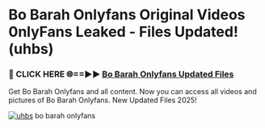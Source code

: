 # Bo Barah Onlyfans Original Videos 0nlyFans Leaked - Files Updated! (uhbs)

<h3>🔴 CLICK HERE 🌐==►► <a href="https://tinyurl.com/2jnfzry5" rel="nofollow">Bo Barah Onlyfans Updated Files</a></h3>

Get Bo Barah Onlyfans and all content. Now you can access all videos and pictures of Bo Barah Onlyfans. New Updated Files 2025!

[![uhbs](https://i.imgur.com/GyGTBgg.gif)](https://tinyurl.com/2jnfzry5)
bo barah onlyfans